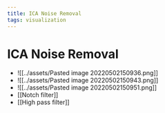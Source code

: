 ```yaml
---
title: ICA Noise Removal
tags: visualization
---
```


# ICA Noise Removal
- ![[../assets/Pasted image 20220502150936.png]]
- ![[../assets/Pasted image 20220502150943.png]]
- ![[../assets/Pasted image 20220502150951.png]]
- [[Notch filter]]
- [[High pass filter]]


































